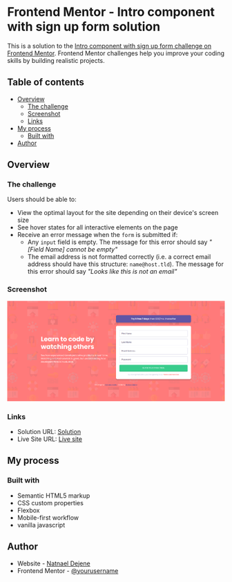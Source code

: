 # Frontend Mentor - Intro component with sign up form solution

This is a solution to the [Intro component with sign up form challenge on Frontend Mentor](https://www.frontendmentor.io/challenges/intro-component-with-signup-form-5cf91bd49edda32581d28fd1). Frontend Mentor challenges help you improve your coding skills by building realistic projects. 

## Table of contents

- [Overview](#overview)
  - [The challenge](#the-challenge)
  - [Screenshot](#screenshot)
  - [Links](#links)
- [My process](#my-process)
  - [Built with](#built-with)
- [Author](#author)

## Overview

### The challenge

Users should be able to:

- View the optimal layout for the site depending on their device's screen size
- See hover states for all interactive elements on the page
- Receive an error message when the `form` is submitted if:
  - Any `input` field is empty. The message for this error should say *"[Field Name] cannot be empty"*
  - The email address is not formatted correctly (i.e. a correct email address should have this structure: `name@host.tld`). The message for this error should say *"Looks like this is not an email"*

### Screenshot

![](./images//Screenshot.png)

### Links

- Solution URL: [Solution](https://www.frontendmentor.io/solutions/intro-component-with-signup-form-ZX6irmZL3_)
- Live Site URL: [Live site](https://et-coder.github.io/intro-component-signup-form)

## My process

### Built with

- Semantic HTML5 markup
- CSS custom properties
- Flexbox
- Mobile-first workflow
- vanilla javascript

## Author

- Website - [Natnael Dejene](https://www.your-site.com)
- Frontend Mentor - [@yourusername](https://www.frontendmentor.io/profile/yourusername)

